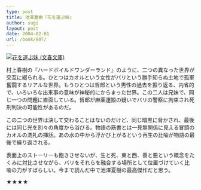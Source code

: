 ```yaml
---
type: post
title: 池澤夏樹『花を運ぶ妹』
author: sugi
layout: post
date: 2004-02-01
url: /book/807/
---
```

<a href="http://www.amazon.co.jp/exec/obidos/ASIN/4167561069/chezsugi-22/ref=nosim/" name="amazletlink" target="_blank"><img src="http://ecx.images-amazon.com/images/I/519GslV14TL.jpg" alt="花を運ぶ妹 (文春文庫)" class="alignleft" /></a>

村上春樹の『ハードボイルドワンダーランド』のように、二つの異なった世界が交互に綴られる。ひとつはカオルという女性がバリという勝手知らぬ土地で孤軍奮闘するリアルな世界。もうひとつは哲郎という男性の過去を振り返る、内省的で、いろいろな出来事の意味が神秘的にからまった世界。この二人は兄妹で、同じ一つの問題に直面している。哲郎が麻薬運搬の疑いでバリの警察に拘束され死刑判決の可能性があるのだ。

この二つの世界は決して交わることはないのだけど、同じ暗黒に脅かされ、最後には同じ光を別々の角度から浴びる。物語の筋書とは一見無関係に見える冒頭のカオルの洗礼の挿話。あの水の中から浮かび上がるという再生の比喩が物語の最後で繰り返される。

表面上のストーリーも飽きさせないが、生と死、東と西、善と悪という概念をたくみに対比させながら、バリをそれらを融合する場所として位置づけていく比喩の力がすばらしい。今まで読んだ中で池澤夏樹の最高傑作だと思う。

★★★★
